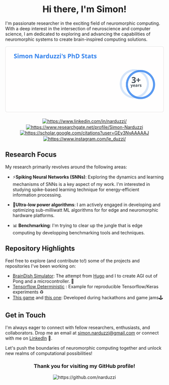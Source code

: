 <h1 align="center"> Hi there, I'm Simon! </h1>



I'm passionate researcher in the exciting field of neuromorphic computing. With a deep interest in the intersection of neuroscience and computer science, I am dedicated to exploring and advancing the capabilities of neuromorphic systems to create brain-inspired computing solutions.

<div align="center">
<img src="./stats.svg">
</div>

<p align="center">
<a href="https://linkedin.com/in/narduzzi/" target="blank"><img align="center" src="https://cdn.jsdelivr.net/npm/simple-icons@3.0.1/icons/linkedin.svg" alt="https://www.linkedin.com/in/narduzzi/" height="20" width="20" /></a>
<a href="https://www.researchgate.net/profile/Simon-Narduzzi" target="blank"><img align="center" src="https://cdn.jsdelivr.net/npm/simple-icons@3.0.1/icons/researchgate.svg" alt="https://www.researchgate.net/profile/Simon-Narduzzi" height="20" width="20" /></a>
<a href="https://scholar.google.com/citations?user=GEy3NyAAAAAJ" target="blank"><img align="center" src="https://cdn.jsdelivr.net/npm/simple-icons@3.0.1/icons/googlescholar.svg" alt="https://scholar.google.com/citations?user=GEy3NyAAAAAJ" height="20" width="20" /></a>
<a href="https://instagram.com/le_duzzi/" target="blank"><img align="center" src="https://cdn.jsdelivr.net/npm/simple-icons@3.0.1/icons/instagram.svg" alt="https://www.instagram.com/le_duzzi/" height="20" width="20" /></a>
</p>

## Research Focus

My research primarily revolves around the following areas:

- ⚡️**Spiking Neural Networks (SNNs)**: Exploring the dynamics and learning mechanisms of SNNs is a key aspect of my work. I'm interested in studying spike-based learning technique for energy-efficient information processing.

- 🔋**Ultra-low power algorithms**: I am actively engaged in developing and optimizing sub-milliwatt ML algorithms for for edge and neuromorphic hardware platforms.

- 📊 **Benchmarking**: I'm trying to clear up the jungle that is edge computing by developping benchmarking tools and techniques.


## Repository Highlights

Feel free to explore (and contribute to!) some of the projects and repositories I've been working on:

- [BrainDish Simulator](https://github.com/hugoladret/BrainDishSiMulator): The attempt from [Hugo](https://github.com/hugoladret) and I to create AGI out of Pong and a microcontroller. 🧪
- [Tensorflow Deterministic](https://github.com/Narduzzi/tensorflow-deterministic) : Example for reproducible Tensorflow/Keras experiments ♻️
- [This game](https://github.com/Narduzzi/StartHack2018) and [this one](https://github.com/Narduzzi/GGJ2020): Developed during hackathons and game jams🕹


## Get in Touch

I'm always eager to connect with fellow researchers, enthusiasts, and collaborators. Drop me an email at simon.narduzzi@gmail.com or connect with me on [LinkedIn](https://linkedin.com/in/narduzzi/) 👋.

Let's push the boundaries of neuromorphic computing together and unlock new realms of computational possibilities!


<h3 align="center">Thank you for visiting my GitHub profile! </h3>

<p align="center"> <img src="https://komarev.com/ghpvc/?username=narduzzi" alt="https://github.com/narduzzi" /> </p>
